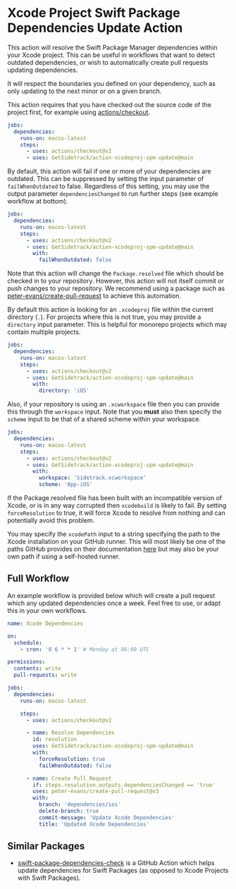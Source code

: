 # Xcode Project Swift Package Dependencies Update Action

This action will resolve the Swift Package Manager dependencies within your Xcode project. This can be useful in workflows that want to detect outdated dependencies, or wish to automatically create pull requests updating dependencies.

It will respect the boundaries you defined on your dependency, such as only updating to the next minor or on a given branch.

This action requires that you have checked out the source code of the project first, for example using [actions/checkout](https://github.com/actions/checkout).

```yaml
jobs:
  dependencies:
    runs-on: macos-latest
    steps:
      - uses: actions/checkout@v2
      - uses: GetSidetrack/action-xcodeproj-spm-update@main
```

By default, this action will fail if one or more of your dependencies are outdated. This can be suppressed by setting the input parameter of `failWhenOutdated` to false. Regardless of this setting, you may use the output parameter `dependenciesChanged` to run further steps (see example workflow at bottom).

```yaml
jobs:
  dependencies:
    runs-on: macos-latest
    steps:
      - uses: actions/checkout@v2
      - uses: GetSidetrack/action-xcodeproj-spm-update@main
        with:
          failWhenOutdated: false
```

Note that this action will change the `Package.resolved` file which should be checked in to your repository. However, this action will not itself commit or push changes to your repository. We recommend using a package such as [peter-evans/create-pull-request](https://github.com/peter-evans/create-pull-request) to achieve this automation.

By default this action is looking for an `.xcodeproj` file within the current directory (`.`). For projects where this is not true, you may provide a `directory` input parameter. This is helpful for monorepo projects which may contain multiple projects.

```yaml
jobs:
  dependencies:
    runs-on: macos-latest
    steps:
      - uses: actions/checkout@v2
      - uses: GetSidetrack/action-xcodeproj-spm-update@main
        with:
          directory: 'iOS'
```

Also, if your repository is using an `.xcworkspace` file then you can provide this through the `workspace` input. Note that you **must** also then specify the `scheme` input to be that of a shared scheme within your workspace.

```yaml
jobs:
  dependencies:
    runs-on: macos-latest
    steps:
      - uses: actions/checkout@v2
      - uses: GetSidetrack/action-xcodeproj-spm-update@main
        with:
          workspace: 'Sidetrack.xcworkspace'
          scheme: 'App-iOS'
```

If the Package.resolved file has been built with an incompatible version of Xcode, or is in any way corrupted then `xcodebuild` is likely to fail. By setting `forceResolution` to true, it will force Xcode to resolve from nothing and can potentially avoid this problem.

You may specify the `xcodePath` input to a string specifying the path to the Xcode installation on your GitHub runner. This will most likely be one of the paths GitHub provides on their documentation [here](https://github.com/actions/runner-images/blob/main/images/macos/macos-12-Readme.md#xcode) but may also be your own path if using a self-hosted runner.

## Full Workflow

An example workflow is provided below which will create a pull request which any updated dependencies once a week. Feel free to use, or adapt this in your own workflows.

```yaml
name: Xcode Dependencies

on: 
  schedule:
    - cron: '0 6 * * 1' # Monday at 06:00 UTC

permissions:
  contents: write
  pull-requests: write

jobs:
  dependencies:
    runs-on: macos-latest

    steps:
      - uses: actions/checkout@v2

      - name: Resolve Dependencies
        id: resolution
        uses: GetSidetrack/action-xcodeproj-spm-update@main
        with:
          forceResolution: true
          failWhenOutdated: false

      - name: Create Pull Request
        if: steps.resolution.outputs.dependenciesChanged == 'true'
        uses: peter-evans/create-pull-request@v3
        with:
          branch: 'dependencies/ios'
          delete-branch: true
          commit-message: 'Update Xcode Dependencies'
          title: 'Updated Xcode Dependencies'
```

## Similar Packages

- [swift-package-dependencies-check](https://github.com/MarcoEidinger/swift-package-dependencies-check) is a GitHub Action which helps update dependencies for Swift Packages (as opposed to Xcode Projects with Swift Packages).